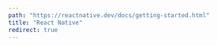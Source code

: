 ```yaml
---
path: "https://reactnative.dev/docs/getting-started.html"
title: "React Native"
redirect: true
---
```


